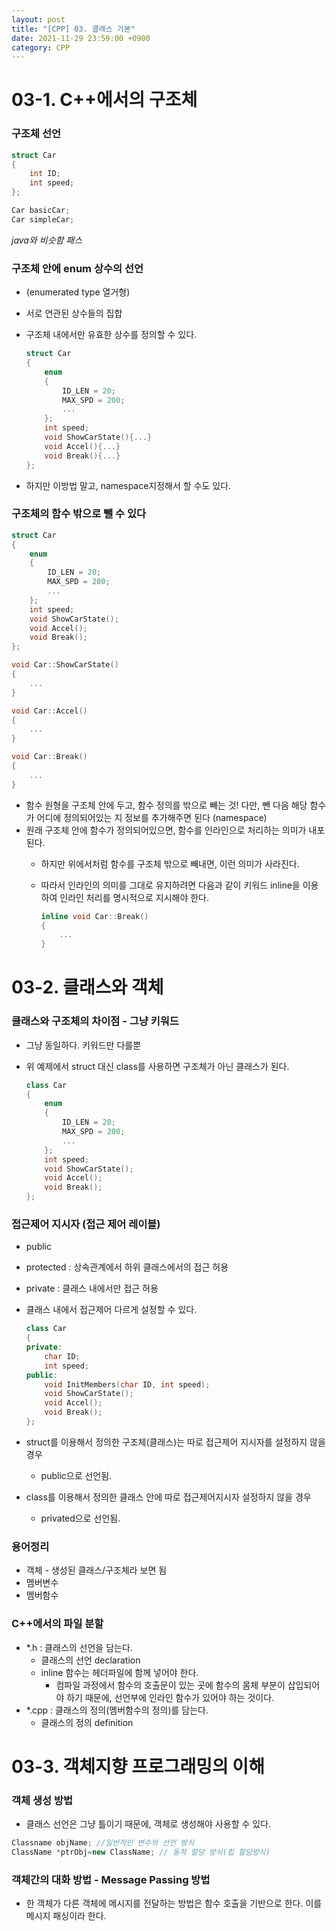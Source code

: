 ```yaml
---
layout: post
title: "[CPP] 03. 클래스 기본"
date: 2021-11-29 23:59:00 +0900
category: CPP
---
```

# 03-1. C++에서의 구조체

### 구조체 선언

```cpp
struct Car
{
	int ID;
	int speed;
};

Car basicCar;
Car simpleCar;
```

*java와 비슷함 패스*

### 구조체 안에 enum 상수의 선언

- (enumerated type 열거형)
- 서로 연관된 상수들의 집합
- 구조체 내에서만 유효한 상수를 정의할 수 있다.
    
    ```cpp
    struct Car
    {
    	enum
    	{
    		ID_LEN = 20;
    		MAX_SPD = 200;
    		...
    	};
    	int speed;
    	void ShowCarState(){...}
    	void Accel(){...}
    	void Break(){...}
    };
    ```
    
- 하지만 이방법 말고, namespace지정해서 할 수도 있다.

### 구조체의 함수 밖으로 뺄 수 있다

```cpp
struct Car
{
	enum
	{
		ID_LEN = 20;
		MAX_SPD = 200;
		...
	};
	int speed;
	void ShowCarState();
	void Accel();
	void Break();
};

void Car::ShowCarState()
{
	...
}

void Car::Accel()
{
	...
}

void Car::Break()
{
	...
}
```

- 함수 원형을 구조체 안에 두고, 함수 정의를 밖으로 빼는 것! 다만, 뺀 다음 해당 함수가 어디에 정의되어있는 지 정보를 추가해주면 된다 (namespace)
- 원래 구조체 안에 함수가 정의되어있으면, 함수를 인라인으로 처리하는 의미가 내포된다.
    - 하지만 위에서처럼 함수를 구조체 밖으로 빼내면, 이런 의미가 사라진다.
    - 따라서 인라인의 의미를 그대로 유지하려면 다음과 같이 키워드 inline을 이용하여 인라인 처리를 명시적으로 지시해야 한다.
        
        ```cpp
        inline void Car::Break()
        {
        	...
        }
        ```
        

# 03-2. 클래스와 객체

### 클래스와 구조체의 차이점 - 그냥 키워드

- 그냥 동일하다. 키워드만 다를뿐
- 위 예제에서 struct 대신 class를 사용하면 구조체가 아닌 클래스가 된다.
    
    ```cpp
    class Car
    {
    	enum
    	{
    		ID_LEN = 20;
    		MAX_SPD = 200;
    		...
    	};
    	int speed;
    	void ShowCarState();
    	void Accel();
    	void Break();
    };
    
    ```
    

### 접근제어 지시자 (접근 제어 레이블)

- public
- protected : 상속관계에서 하위 클래스에서의 접근 허용
- private : 클래스 내에서만 접근 허용
- 클래스 내에서 접근제어 다르게 설정할 수 있다.
    
    ```cpp
    class Car
    {
    private:
    	char ID;
    	int speed;
    public:
    	void InitMembers(char ID, int speed);
    	void ShowCarState();
    	void Accel();
    	void Break();
    };
    ```
    
- struct를 이용해서 정의한 구조체(클래스)는 따로 접근제어 지시자를 설정하지 않을 경우
    - public으로 선언됨.
- class를 이용해서 정의한 클래스 안에 따로 접근제어지시자 설정하지 않을 경우
    - privated으로 선언됨.

### 용어정리

- 객체 - 생성된 클래스/구조체라 보면 됨
- 멤버변수
- 멤버함수

### C++에서의 파일 분할

- *.h : 클래스의 선언을 담는다.
    - 클래스의 선언 declaration
    - inline 함수는 헤더파일에 함께 넣어야 한다.
        - 컴파일 과정에서 함수의 호출문이 있는 곳에 함수의 몸체 부분이 삽입되어야 하기 때문에, 선언부에 인라인 함수가 있어야 하는 것이다.
- *.cpp : 클래스의 정의(멤버함수의 정의)를 담는다.
    - 클래스의 정의 definition

# 03-3. 객체지향 프로그래밍의 이해

### 객체 생성 방법

- 클래스 선언은 그냥 틀이기 때문에, 객체로 생성해야 사용할 수 있다.

```cpp
Classname objName; //일반적인 변수의 선언 방식
ClassName *ptrObj=new ClassName; // 동적 할당 방식(힙 할당방식)
```

### 객체간의 대화 방법 - Message Passing 방법

- 한 객체가 다른 객체에 메시지를 전달하는 방법은 함수 호출을 기반으로 한다. 이를 메시지 패싱이라 한다.